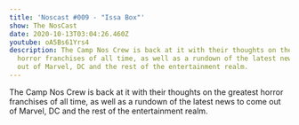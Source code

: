 ```yaml
---
title: 'Noscast #009 - "Issa Box"'
show: The NosCast
date: 2020-10-13T03:04:26.460Z
youtube: oA5Bs61Yrs4
description: The Camp Nos Crew is back at it with their thoughts on the greatest
  horror franchises of all time, as well as a rundown of the latest news to come
  out of Marvel, DC and the rest of the entertainment realm.
---
```

The Camp Nos Crew is back at it with their thoughts on the greatest horror franchises of all time, as well as a rundown of the latest news to come out of Marvel, DC and the rest of the entertainment realm.